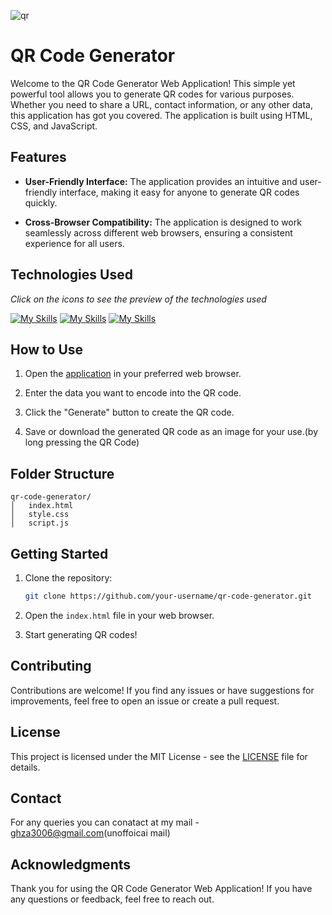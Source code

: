 ![qr](https://github.com/GZ30eee/QR-Code-Generator/assets/130747789/a7c0d8b0-d970-423d-ac3a-ff898563695a)


# QR Code Generator
Welcome to the QR Code Generator Web Application! This simple yet powerful tool allows you to generate QR codes for various purposes. Whether you need to share a URL, contact information, or any other data, this application has got you covered. The application is built using HTML, CSS, and JavaScript.

## Features

- **User-Friendly Interface:** The application provides an intuitive and user-friendly interface, making it easy for anyone to generate QR codes quickly.

- **Cross-Browser Compatibility:** The application is designed to work seamlessly across different web browsers, ensuring a consistent experience for all users.

## Technologies Used
*Click on the icons to see the preview of the technologies used*

[![My Skills](https://skillicons.dev/icons?i=html)](https://github.com/GZ30eee/QR-Code-Generator/blob/master/index.html)
[![My Skills](https://skillicons.dev/icons?i=css)](https://github.com/GZ30eee/QR-Code-Generator/blob/master/style.css)
[![My Skills](https://skillicons.dev/icons?i=js)](https://github.com/GZ30eee/QR-Code-Generator/blob/master/script.js)

## How to Use

1. Open the [application](https://gz30eee.github.io/QR-Code-Generator/) in your preferred web browser.

2. Enter the data you want to encode into the QR code.

3. Click the "Generate" button to create the QR code.

4. Save or download the generated QR code as an image for your use.(by long pressing the QR Code)

## Folder Structure

```plaintext
qr-code-generator/
│   index.html
│   style.css
│   script.js
```

## Getting Started

1. Clone the repository:

   ```bash
   git clone https://github.com/your-username/qr-code-generator.git

2. Open the `index.html` file in your web browser.

3. Start generating QR codes!

## Contributing
Contributions are welcome! If you find any issues or have suggestions for improvements, feel free to open an issue or create a pull request.

## License
This project is licensed under the MIT License - see the [LICENSE](https://www.mit.edu/~amini/LICENSE.md) file for details.

## Contact
For any queries you can conatact at my mail - ghza3006@gmail.com(unoffoicai mail)

## Acknowledgments
Thank you for using the QR Code Generator Web Application! If you have any questions or feedback, feel free to reach out.
